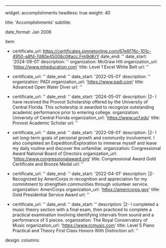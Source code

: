 ---
widget: accomplishments
headless: true
weight: 40

title: 'Accomplish&shy;ments'
subtitle:

date_format: Jan 2006

item:
  - certificate_url: https://certificates.simnetonline.com/67e6f76c-101c-4950-a8fd-7d80e45008c0#acc.Fml9dKrY
    date_end: ''
    date_start: '2024-09-01'
    description: ''
    organization: McGraw Hill
    organization_url: 'https://www.mheducation.com'
    title: Level 1 Excel White Belt
    url: ''

  - certificate_url: ''
    date_end: ''
    date_start: '2022-05-01'
    description: ''
    organization: PADI
    organization_url: 'https://www.padi.com'
    title: Advanced Open Water Diver
    url: ''

  - certificate_url: ''
    date_end: ''
    date_start: '2024-05-01'
    description: |2-
      I have received the Provost Scholarship offered by the University of Central Florida.
      This scholarship is awarded to recognize outstanding academic performance prior to entering college.
    organization: University of Central Florida
    organization_url: 'https://www.ucf.edu'
    title: Provost Academic Scholar
    url: ''

  - certificate_url: ''
    date_end: ''
    date_start: '2022-08-01'
    description: |2-
      I set long-term goals of personal growth and community involvement.
      I also completed an Expedition/Exploration to immerse myself and leave my daily routine and discover the unfamiliar.
    organization: Congressional Award National Board of Directors
    organization_url: 'https://www.congressionalaward.org'
    title: Congressional Award Gold Certificate and Bronze Medal
    url: ''

  - certificate_url: ''
    date_end: ''
    date_start: '2022-04-01'
    description: |2-
      Recognized by AmeriCorps in recognition and appreciation for my commitment
      to strengthen communities through volunteer service.
    organization: AmeriCorps
    organization_url: 'https://americorps.gov'
    title: Gold Presidential Service Award
    url: ''

  - certificate_url: ''
    date_end: ''
    date_start: ''
    description: |2-
      I completed a music theory section with a final exam, then practiced to complete a practical
      examination involving identifying intervals from sound and a performance of 5 pieces.
    organization: The Royal Conservatory of Music
    organization_url: 'https://www.rcmusic.com'
    title: Level 5 Piano Practical and Theory First Class Honors With Distinction
    url: ''

design:
  columns:
